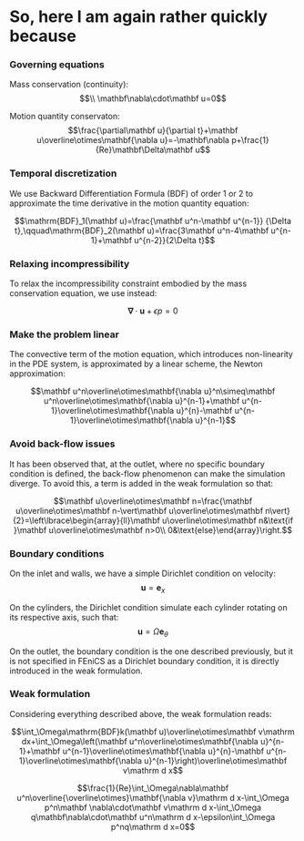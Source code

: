 # So, here I am again rather quickly because

### Governing equations

Mass conservation (continuity):
$$\\ \mathbf\nabla\cdot\mathbf u=0$$

Motion quantity conservaton:
$$\frac{\partial\mathbf u}{\partial t}+\mathbf u\overline\otimes\mathbf{\nabla u}=-\mathbf\nabla p+\frac{1}{Re}\mathbf\Delta\mathbf u$$

### Temporal discretization

We use Backward Differentiation Formula (BDF) of order 1 or 2 to approximate the time derivative in the motion quantity equation:

$$\mathrm{BDF}_1(\mathbf u)=\frac{\mathbf u^n-\mathbf u^{n-1}} {\Delta t},\qquad\mathrm{BDF}_2(\mathbf u)=\frac{3\mathbf u^n-4\mathbf u^{n-1}+\mathbf u^{n-2}}{2\Delta t}$$

### Relaxing incompressibility

To relax the incompressibility constraint embodied by the mass conservation equation, we use instead:

$$\mathbf\nabla\cdot\mathbf u+\epsilon p=0$$

### Make the problem linear

The convective term of the motion equation, which introduces non-linearity in the PDE system, is approximated by a linear scheme, the Newton approximation:

$$\mathbf u^n\overline\otimes\mathbf{\nabla u}^n\simeq\mathbf u^n\overline\otimes\mathbf{\nabla u}^{n-1}+\mathbf u^{n-1}\overline\otimes\mathbf{\nabla u}^{n}-\mathbf u^{n-1}\overline\otimes\mathbf{\nabla u}^{n-1}$$


### Avoid back-flow issues

It has been observed that, at the outlet, where no specific boundary condition is defined, the back-flow phenomenon can make the simulation diverge. To avoid this, a term is added in the weak formulation so that:

$$\mathbf u\overline\otimes\mathbf n=\frac{\mathbf u\overline\otimes\mathbf n-\vert\mathbf u\overline\otimes\mathbf n\vert}{2}=\left\lbrace\begin{array}{ll}\mathbf u\overline\otimes\mathbf n&\text{if }\mathbf u\overline\otimes\mathbf n>0\\ 0&\text{else}\end{array}\right.$$

### Boundary conditions

On the inlet and walls, we have a simple Dirichlet condition on velocity:
$$\mathbf u =\mathbf e_x$$

On the cylinders, the Dirichlet condition simulate each cylinder rotating on its respective axis, such that:
$$\mathbf u = \Omega\mathbf e_\theta$$

On the outlet, the boundary condition is the one described previously, but it is not specified in FEniCS as a Dirichlet boundary condition, it is directly introduced in the weak formulation.

### Weak formulation

Considering everything described above, the weak formulation reads:


$$\int_\Omega\mathrm{BDF}k(\mathbf u)\overline\otimes\mathbf v\mathrm dx+\int_\Omega\left(\mathbf u^n\overline\otimes\mathbf{\nabla u}^{n-1}+\mathbf u^{n-1}\overline\otimes\mathbf{\nabla u}^{n}-\mathbf u^{n-1}\overline\otimes\mathbf{\nabla u}^{n-1}\right)\overline\otimes\mathbf v\mathrm d x$$

$$\frac{1}{Re}\int_\Omega\nabla\mathbf u^n\overline{\overline\otimes}\mathbf{\nabla v}\mathrm d x-\int_\Omega p^n\mathbf \nabla\cdot\mathbf v\mathrm d x-\int_\Omega q\mathbf\nabla\cdot\mathbf u^n\mathrm d x-\epsilon\int_\Omega p^nq\mathrm d x=0$$





